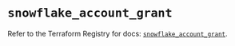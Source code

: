 # `snowflake_account_grant`

Refer to the Terraform Registry for docs: [`snowflake_account_grant`](https://registry.terraform.io/providers/snowflake-labs/snowflake/0.86.0/docs/resources/account_grant).

